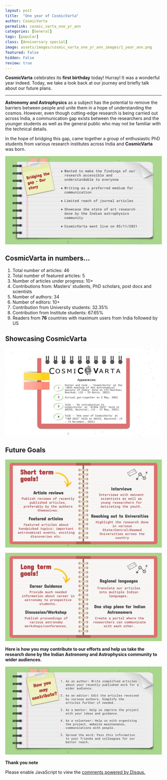 ```yaml
---
layout: post
title:  "One year of CosmicVarta"
author: CosmicVarta
permalink: cosmic_varta_one_yr_ann
categories: [General]
tags: [popular]
class: [Anniversary special]
image: assets/images/cosmic_varta_one_yr_ann_images/1_year_ann.png
featured: False
hidden: False
review: true
---
```

>
**CosmicVarta** celebrates its **first birthday** today! Hurray!
It was a wonderful year indeed.
Today, we take a look back at our journey and briefly talk about our future plans.
>
---

**Astronomy and Astrophysics** as a subject has the potential to remove the barriers between people and unite them in a hope of understanding the cosmos. However, even though cutting-edge research is being carried out across India, a communication gap exists between the researchers and the younger students as well as the general public who may not be familiar with the technical details.

In the hope of bridging this gap, came together a group of enthusiastic PhD students from various research institutes across India and **CosmicVarta** was born.

<p align="center">
  <img src="../assets/images/cosmic_varta_one_yr_ann_images/our_story.jpg">
</p>

<p align = "center">
</p>

## CosmicVarta in numbers...

1. Total number of articles: 46 
2. Total number of featured articles: 5
3. Number of articles under progress: 10+
4. Contributions from: Masters’ students, PhD scholars, post docs and scientists
5. Number of authors: 34 
6. Number of editors: 10+
7. Contribution from University students: 32.35%
8. Contribution from Institute students: 67.65%
9. Readers from **76** countries with maximum users from India followed by US

## Showcasing CosmicVarta

<p align="center">
  <img src="../assets/images/cosmic_varta_one_yr_ann_images/cv_appearances.jpg">
</p>

<p align = "center">
</p>

## Future Goals

<p align="center">
  <img src="../assets/images/cosmic_varta_one_yr_ann_images/goals_short.jpg">
</p>

<p align = "center">
</p>

<p align="center">
  <img src="../assets/images/cosmic_varta_one_yr_ann_images/goals_long.jpg">
</p>

<p align = "center">
</p>

**Here is how you may contribute to our efforts and help us take the research done by the Indian Astronomy and Astrophysics community to wider audiences.**

<p align="center">
  <img src="../assets/images/cosmic_varta_one_yr_ann_images/contribute.jpg">
</p>

<p align = "center">
</p>

**Thank you note**

<div id="disqus_thread"></div>
<script>
    /**
    *  RECOMMENDED CONFIGURATION VARIABLES: EDIT AND UNCOMMENT THE SECTION BELOW TO INSERT DYNAMIC VALUES FROM YOUR PLATFORM OR CMS.
    *  LEARN WHY DEFINING THESE VARIABLES IS IMPORTANT: https://disqus.com/admin/universalcode/#configuration-variables    */
    /*
    var disqus_config = function () {
    this.page.url = PAGE_URL;  // Replace PAGE_URL with your page's canonical URL variable
    this.page.identifier = PAGE_IDENTIFIER; // Replace PAGE_IDENTIFIER with your page's unique identifier variable
    };
    */
    (function() { // DON'T EDIT BELOW THIS LINE
    var d = document, s = d.createElement('script');
    s.src = 'https://cosmicvarta-in.disqus.com/embed.js';
    s.setAttribute('data-timestamp', +new Date());
    (d.head || d.body).appendChild(s);
    })();
</script>
<noscript>Please enable JavaScript to view the <a href="https://disqus.com/?ref_noscript">comments powered by Disqus.</a></noscript>
